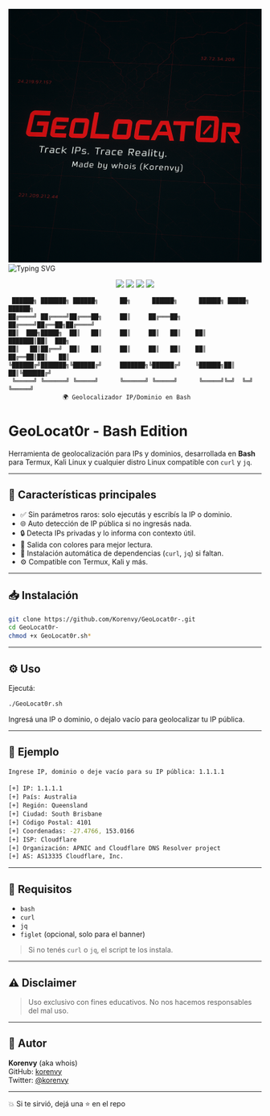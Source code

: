 ![GeoLocat0r Logo](./file_000000004f6461f8b150cd58f9f5aaf3.png)
<img src="https://readme-typing-svg.demolab.com?font=Fira+Code&pause=1000&color=F70000&center=true&vCenter=true&width=435&lines=GeoLocat0r+-+Bash+IP+Geolocator;by+Korenvy+aka+whois+%F0%9F%94%8E;Just+type+an+IP+or+domain+%F0%9F%93%8D" alt="Typing SVG" />

<p align="center">
  <img src="https://img.shields.io/badge/made%20with-bash-red?style=for-the-badge&logo=gnubash" />
  <img src="https://img.shields.io/badge/termux-compatible-green?style=for-the-badge&logo=android" />
  <img src="https://img.shields.io/github/license/korenvy/GeoLocat0r?style=for-the-badge" />
  <img src="https://img.shields.io/github/stars/korenvy/GeoLocat0r?style=for-the-badge&color=yellow" />
</p>

```
 ██████╗ ███████╗ ██████╗      ██╗      ██████╗      ██████╗ █████╗  ██████╗ 
██╔════╝ ██╔════╝██╔═══██╗     ██║     ██╔═══██╗    ██╔════╝██╔══██╗██╔════╝ 
██║  ███╗█████╗  ██║   ██║     ██║     ██║   ██║    ██║     ███████║██║  ███╗
██║   ██║██╔══╝  ██║   ██║     ██║     ██║   ██║    ██║     ██╔══██║██║   ██║
╚██████╔╝███████╗╚██████╔╝     ███████╗╚██████╔╝    ╚██████╗██║  ██║╚██████╔╝
 ╚═════╝ ╚══════╝ ╚═════╝      ╚══════╝ ╚═════╝      ╚═════╝╚═╝  ╚═╝ ╚═════╝ 
               🌍 Geolocalizador IP/Dominio en Bash
```

# GeoLocat0r - Bash Edition

Herramienta de geolocalización para IPs y dominios, desarrollada en **Bash** para Termux, Kali Linux y cualquier distro Linux compatible con `curl` y `jq`.

---

## 🚀 Características principales

- ✅ Sin parámetros raros: solo ejecutás y escribís la IP o dominio.
- 🌐 Auto detección de IP pública si no ingresás nada.
- 🔒 Detecta IPs privadas y lo informa con contexto útil.
- 🎨 Salida con colores para mejor lectura.
- 🔧 Instalación automática de dependencias (`curl`, `jq`) si faltan.
- ⚙️ Compatible con Termux, Kali y más.

---

## 📥 Instalación

```bash
git clone https://github.com/Korenvy/GeoLocat0r-.git
cd GeoLocat0r-
chmod +x GeoLocat0r.sh*
```

---

## ⚙️ Uso

Ejecutá:

```bash
./GeoLocat0r.sh
```

Ingresá una IP o dominio, o dejalo vacío para geolocalizar tu IP pública.

---

## 📝 Ejemplo

```bash
Ingrese IP, dominio o deje vacío para su IP pública: 1.1.1.1

[+] IP: 1.1.1.1
[+] País: Australia
[+] Región: Queensland
[+] Ciudad: South Brisbane
[+] Código Postal: 4101
[+] Coordenadas: -27.4766, 153.0166
[+] ISP: Cloudflare
[+] Organización: APNIC and Cloudflare DNS Resolver project
[+] AS: AS13335 Cloudflare, Inc.
```

---

## 🧩 Requisitos

- `bash`
- `curl`
- `jq`
- `figlet` (opcional, solo para el banner)

> Si no tenés `curl` o `jq`, el script te los instala.

---

## ⚠️ Disclaimer

> Uso exclusivo con fines educativos. No nos hacemos responsables del mal uso.

---

## 👤 Autor

**Korenvy** (aka whois)  
GitHub: [korenvy](https://github.com/korenvy)  
Twitter: [@korenvy](https://twitter.com/korenvy)

---

💥 Si te sirvió, dejá una ⭐ en el repo
